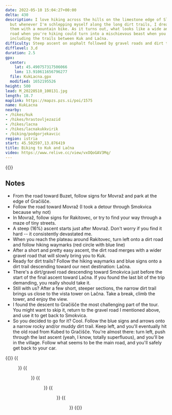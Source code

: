 ```yaml
---
date: 2022-05-10 15:04:27+00:00
delta: 430
description: I love hiking across the hills on the limestone edge of Slovenian Istria,
  but whenever I'm schlepping myself along the long dirt trails, I dream of doing
  them with a mountain bike. As it turns out, what looks like a wide and easy dirt
  road when you're hiking could turn into a mischievous beast when you are on a bike,
  including the trails between Kuk and Lačna.
difficulty: Steep ascent on asphalt followed by gravel roads and dirt trails
difflevel: 3,d
duration: 2.5
gpx:
  center:
    lat: 45.490757317506066
    lon: 13.910611656796277
  file: KukLacna.gpx
  modified: 1652195526
height: 500
lead: M_20220510_100131.jpg
length: 18.7
maplink: https://mapzs.pzs.si/poi/1575
name: KukLacna
nearby:
- /hikes/kuk
- /hikes/hrastovljezazid
- /hikes/lacna
- /hikes/lacnakukkvirik
- /biking/podgorjekavcic
region: istria
start: 45.502597,13.876419
title: Biking to Kuk and Lačna
video: https://www.relive.cc/view/vxOQoGAV3Mq/
---
```


{{<hike-details description="yes">}}

## Notes

* From the road toward Buzet, follow signs for Movraž and park at the edge of Gračišče.
* Follow the road toward Movraž (I took a detour through Smokvica because why not)
* In Movraž, follow signs for Rakitovec, or try to find your way through a maze of tiny streets.
* A steep (16%) ascent starts just after Movraž. Don't worry if you find it hard -- it consistently devastated me.
* When you reach the plateau around Rakitovec, turn left onto a dirt road and follow hiking waymarks (red circle with blue line)
* After a short and pretty easy ascent, the dirt road merges with a wider gravel road that will slowly bring you to Kuk.
* Ready for dirt trails? Follow the hiking waymarks and blue signs onto a dirt trail descending toward our next destination: Lačna.
* There's a dirt/gravel road descending toward Smokvica just before the start of the final ascent toward Lačna. If you found the last bit of the trip demanding, you really should take it.
* Still with us? After a few short, steeper sections, the narrow dirt trail brings us close to the vista tower on Lačna. Take a break, climb the tower, and enjoy the view.
* I found the descent to Gračišče the most challenging part of the tour. You might want to skip it, return to the gravel road I mentioned above, and use it to get back to Smokvica.
* So you decided to go for it? Cool. Follow the blue signs and arrows onto a narrow rocky and/or muddy dirt trail. Keep left, and you'll eventually hit the old road from Kubed to Gračišče. You're almost there: turn left, push through the last ascent (yeah, I know, totally superfluous), and you'll be in the village. Follow what seems to be the main road, and you'll safely get back to your car.

{{<gallery>}}
{{<figure src="M_20220510_093251.jpg" caption="Movraž valley">}}
{{<figure src="M_20220510_094655.jpg" caption="Easy dirt roads">}}
{{<figure src="M_20220510_095524.jpg" caption="Meadows around Kuk">}}
{{<figure src="M_20220510_101652.jpg" caption="Rižana valley">}}
{{<figure src="M_20220510_103647.jpg" caption="Toward Lačna">}}
{{</gallery>}}

